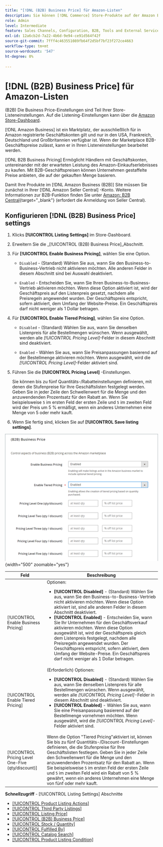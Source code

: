 ```yaml
---
title: "[!DNL (B2B) Business Price] für Amazon-Listen"
description: Sie können [!DNL Commerce] Store-Produkte auf der Amazon Business-Site (B2B), indem Sie Unternehmen in Ihrer Amazon aktivieren [!DNL Seller Central] -Konto.
role: Admin
level: Intermediate
feature: Sales Channels, Configuration, B2B, Tools and External Services, Merchandising, Integration
exl-id: 12a6cb2d-7a22-4b6d-9e94-ce91d564f42f
source-git-commit: 7fff4c463551089fb64f2d5bf7bf23f272ce4663
workflow-type: tm+mt
source-wordcount: '547'
ht-degree: 0%

---
```


# [!DNL (B2B) Business Price] für Amazon-Listen

(B2B) Die Business Price-Einstellungen sind Teil Ihrer Store-Listeneinstellungen. Auf die Listening-Einstellungen kann über die [Amazon Store-Dashboard](./amazon-store-dashboard.md).

[!DNL Amazon Business] ist ein Marktplatz, der ausschließlich für in Amazon registrierte Geschäftskonten gilt und nur in den USA, Frankreich, Deutschland und Großbritannien verfügbar ist. Wenn der Marketplace B2B-Geschäftspreise zulässt, kann er in Ihren Listeneinstellungen bearbeitet werden.

[!DNL B2B Business Pricing] Ermöglicht Händlern mit Geschäftskonten, untereinander mit der erwarteten Leistung des Amazon-Einkaufserlebnisses zu kaufen. Mit B2B-Geschäftspreisen können Unternehmen gestaffelte Preise anbieten, die auf der gekauften Menge basieren.

Damit Ihre Produkte im [!DNL Amazon Business (B2B)] Site müssen Sie zunächst in Ihrer [!DNL Amazon Seller Central] -Konto. Weitere Informationen zur B2B-Funktion finden Sie unter [Amazon: B2B Central](https://sellercentral.amazon.com/gp/help/G202161480/){target="_blank"} (erfordert die Anmeldung von Seller Central).

## Konfigurieren [!DNL (B2B) Business Price] settings

1. Klicks **[!UICONTROL Listing Settings]** im Store-Dashboard.

1. Erweitern Sie die _[!UICONTROL (B2B) Business Price]_Abschnitt.

1. Für **[!UICONTROL Enable Business Pricing]**, wählen Sie eine Option.

   - `Disabled` - (Standard) Wählen Sie aus, wann Sie den Business-to-Business-Vertrieb nicht aktivieren möchten. Alle anderen Felder in diesem Abschnitt sind bei Auswahl deaktiviert.

   - `Enabled` - Entscheiden Sie, wann Sie Ihren Business-to-Business-Vertrieb aktivieren möchten. Wenn diese Option aktiviert ist, wird der Geschäftspreis auf den Listenpreis gesetzt, nachdem alle Preisregeln angewendet wurden. Der Geschäftspreis entspricht, sofern aktiviert, dem Umfang der Website-Preise. Ein Geschäftspreis darf nicht weniger als 1 Dollar betragen.

1. Für **[!UICONTROL Enable Tiered Pricing]**, wählen Sie eine Option.

   - `Disabled` - (Standard) Wählen Sie aus, wann Sie denselben Listenpreis für alle Bestellmengen wünschen. Wenn ausgewählt, werden alle _[!UICONTROL Pricing Level]_-Felder in diesem Abschnitt sind deaktiviert.

   - `Enabled` - Wählen Sie aus, wann Sie Preisanpassungen basierend auf der Bestellmenge aktivieren möchten. Wenn ausgewählt, wird die _[!UICONTROL Pricing Level]_-Felder aktiviert sind.

1. Führen Sie die **[!UICONTROL Pricing Level]** -Einstellungen.

   Sie können bis zu fünf Quantitäts-/Rabatteinstellungen definieren, mit denen die Stufenpreise für Ihre Geschäftslisten festgelegt werden. Geben Sie in jeder Zeile den Schwellenwert für die Menge und den anzuwendenden Prozentsatz für den Rabatt an. Wenn Sie beispielsweise `5` im ersten Feld der ersten Zeile und `5` im zweiten Feld wird der Preis um 5 % ermäßigt, wenn ein anderes Unternehmen eine Menge von 5 oder mehr kauft.

1. Wenn Sie fertig sind, klicken Sie auf **[!UICONTROL Save listing settings]**.

![Amazon Business Pricing (B2B)](assets/amazon-business-pricing.png){width="500" zoomable="yes"}

| Feld | Beschreibung |
|----------------------------------------------------|------------------------------------------------------------------------------------------------------------------------------------------------------------------------------------------------------------------------------------------------------------------------------------------------------------------------------------------------------------------------------------------------------------------------------------------------------------------------------------------------------------------------|
| [!UICONTROL Enable Business Pricing] | Optionen: <ul><li>**[!UICONTROL Disabled]** - (Standard) Wählen Sie aus, wann Sie den Business-to-Business-Vertrieb nicht aktivieren möchten. Wenn diese Option aktiviert ist, sind alle anderen Felder in diesem Abschnitt deaktiviert.</li><li>**[!UICONTROL Enabled]** - Entscheiden Sie, wann Sie Ihr Unternehmen für den Geschäftsverkauf aktivieren möchten. Wenn diese Option ausgewählt ist, wird der Geschäftspreis gleich dem Listenpreis festgelegt, nachdem alle Preisregeln angewendet wurden. Der Geschäftspreis entspricht, sofern aktiviert, dem Umfang der Website-Preise. Ein Geschäftspreis darf nicht weniger als 1 Dollar betragen.</li></ul> |
| [!UICONTROL Enable Tiered Pricing] | (Erforderlich) Optionen: <ul><li>**[!UICONTROL Disabled]** - (Standard) Wählen Sie aus, wann Sie denselben Listenpreis für alle Bestellmengen wünschen. Wenn ausgewählt, werden alle _[!UICONTROL Pricing Level]_-Felder in diesem Abschnitt sind deaktiviert.</li><li>**[!UICONTROL Enabled]** - Wählen Sie aus, wann Sie eine Preisanpassung basierend auf der Bestellmenge vornehmen möchten. Wenn ausgewählt, wird die _[!UICONTROL Pricing Level]_-Felder aktiviert sind.</li></ul> |
| [!UICONTROL Pricing Level One-Five (qty/discount)] | Wenn die Option &quot;Tiered Pricing&quot;aktiviert ist, können Sie bis zu fünf Quantitäts-/Discount-Einstellungen definieren, die die Stufenpreise für Ihre Geschäftslisten festlegen. Geben Sie in jeder Zeile den Schwellenwert für die Menge und den anzuwendenden Prozentsatz für den Rabatt an. Wenn Sie beispielsweise `5` im ersten Feld der ersten Zeile und `5` im zweiten Feld wird ein Rabatt von 5 % gewährt, wenn ein anderes Unternehmen eine Menge von fünf oder mehr kauft. |

**Schnellzugriff** - [!UICONTROL Listing Settings] Abschnitte

- [[!UICONTROL Product Listing Actions]](./product-listing-actions.md)
- [[!UICONTROL Third Party Listings]](./third-party-listing-settings.md)
- [[!UICONTROL Listing Price]](./listing-price.md)
- [[!UICONTROL (B2B) Business Price]](./business-pricing.md)
- [[!UICONTROL Stock / Quantity]](./stock-quantity.md)
- [[!UICONTROL Fulfilled By]](./fulfilled-by.md)
- [[!UICONTROL Catalog Search]](./catalog-search.md)
- [[!UICONTROL Product Listing Condition]](./product-listing-condition.md)
